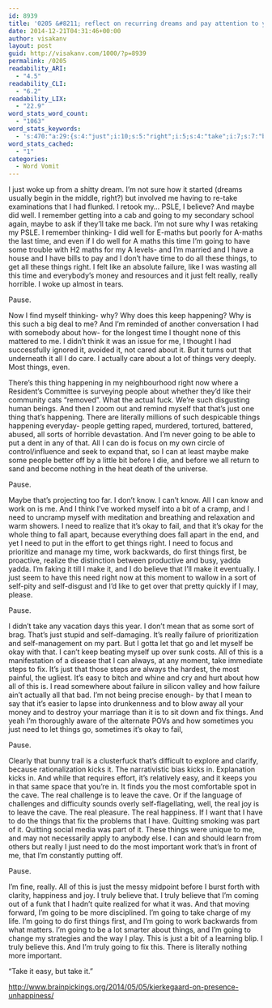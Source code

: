 ```yaml
---
id: 8939
title: '0205 &#8211; reflect on recurring dreams and pay attention to yourself'
date: 2014-12-21T04:31:46+00:00
author: visakanv
layout: post
guid: http://visakanv.com/1000/?p=8939
permalink: /0205
readability_ARI:
  - "4.5"
readability_CLI:
  - "6.2"
readability_LIX:
  - "22.9"
word_stats_word_count:
  - "1063"
word_stats_keywords:
  - 's:470:"a:29:{s:4:"just";i:10;s:5:"right";i:5;s:4:"take";i:7;s:7:"believe";i:5;s:5:"maybe";i:4;s:4:"well";i:4;s:5:"going";i:10;s:5:"maths";i:4;s:4:"time";i:6;s:6:"things";i:13;s:4:"like";i:4;s:7:"failure";i:4;s:6:"really";i:5;s:5:"pause";i:5;s:9:"happening";i:4;s:5:"thing";i:3;s:6:"people";i:3;s:4:"make";i:3;s:4:"know";i:3;s:4:"work";i:4;s:4:"need";i:7;s:4:"okay";i:4;s:4:"self";i:5;s:4:"part";i:3;s:4:"easy";i:3;s:5:"kicks";i:3;s:4:"cave";i:3;s:4:"real";i:4;s:5:"truly";i:4;}";'
word_stats_cached:
  - "1"
categories:
  - Word Vomit
---
```

I just woke up from a shitty dream. I&#8217;m not sure how it started (dreams usually begin in the middle, right?) but involved me having to re-take examinations that I had flunked. I retook my&#8230; PSLE, I believe? And maybe did well. I remember getting into a cab and going to my secondary school again, maybe to ask if they&#8217;ll take me back. I&#8217;m not sure why I was retaking my PSLE. I remember thinking- I did well for E-maths but poorly for A-maths the last time, and even if I do well for A maths this time I&#8217;m going to have some trouble with H2 maths for my A levels- and I&#8217;m married and I have a house and I have bills to pay and I don&#8217;t have time to do all these things, to get all these things right. I felt like an absolute failure, like I was wasting all this time and everybody&#8217;s money and resources and it just felt really, really horrible. I woke up almost in tears.

Pause.

Now I find myself thinking- why? Why does this keep happening? Why is this such a big deal to me? And I&#8217;m reminded of another conversation I had with somebody about how- for the longest time I thought none of this mattered to me. I didn&#8217;t think it was an issue for me, I thought I had successfully ignored it, avoided it, not cared about it. But it turns out that underneath it all I do care. I actually care about a lot of things very deeply. Most things, even.

There&#8217;s this thing happening in my neighbourhood right now where a Resident&#8217;s Committee is surveying people about whether they&#8217;d like their community cats &#8220;removed&#8221;. What the actual fuck. We&#8217;re such disgusting human beings. And then I zoom out and remind myself that that&#8217;s just one thing that&#8217;s happening. There are literally millions of such despicable things happening everyday- people getting raped, murdered, tortured, battered, abused, all sorts of horrible devastation. And I&#8217;m never going to be able to put a dent in any of that. All I can do is focus on my own circle of control/influence and seek to expand that, so I can at least maybe make some people better off by a little bit before I die, and before we all return to sand and become nothing in the heat death of the universe.

Pause.

Maybe that&#8217;s projecting too far. I don&#8217;t know. I can&#8217;t know. All I can know and work on is me. And I think I&#8217;ve worked myself into a bit of a cramp, and I need to uncramp myself with meditation and breathing and relaxation and warm showers. I need to realize that it&#8217;s okay to fail, and that it&#8217;s okay for the whole thing to fall apart, because everything does fall apart in the end, and yet I need to put in the effort to get things right. I need to focus and prioritize and manage my time, work backwards, do first things first, be proactive, realize the distinction between productive and busy, yadda yadda. I&#8217;m faking it till I make it, and I do believe that I&#8217;ll make it eventually. I just seem to have this need right now at this moment to wallow in a sort of self-pity and self-disgust and I&#8217;d like to get over that pretty quickly if I may, please.

Pause.

I didn&#8217;t take any vacation days this year. I don&#8217;t mean that as some sort of brag. That&#8217;s just stupid and self-damaging. It&#8217;s really failure of prioritization and self-management on my part. But I gotta let that go and let myself be okay with that. I can&#8217;t keep beating myself up over sunk costs. All of this is a manifestation of a disease that I can always, at any moment, take immediate steps to fix. It&#8217;s just that those steps are always the hardest, the most painful, the ugliest. It&#8217;s easy to bitch and whine and cry and hurt about how all of this is. I read somewhere about failure in silicon valley and how failure ain&#8217;t actually all that bad. I&#8217;m not being precise enough- by that I mean to say that it&#8217;s easier to lapse into drunkenness and to blow away all your money and to destroy your marriage than it is to sit down and fix things. And yeah I&#8217;m thoroughly aware of the alternate POVs and how sometimes you just need to let things go, sometimes it&#8217;s okay to fail,

Pause.

Clearly that bunny trail is a clusterfuck that&#8217;s difficult to explore and clarify, because rationalization kicks it. The narrativistic bias kicks in. Explanation kicks in. And while that requires effort, it&#8217;s relatively easy, and it keeps you in that same space that you&#8217;re in. It finds you the most comfortable spot in the cave. The real challenge is to leave the cave. Or if the language of challenges and difficulty sounds overly self-flagellating, well, the real joy is to leave the cave. The real pleasure. The real happiness. If I want that I have to do the things that fix the problems that I have. Quitting smoking was part of it. Quitting social media was part of it. These things were unique to me, and may not necessarily apply to anybody else. I can and should learn from others but really I just need to do the most important work that&#8217;s in front of me, that I&#8217;m constantly putting off.

Pause.

I&#8217;m fine, really. All of this is just the messy midpoint before I burst forth with clarity, happiness and joy. I truly believe that. I truly believe that I&#8217;m coming out of a funk that I hadn&#8217;t quite realized for what it was. And that moving forward, I&#8217;m going to be more disciplined. I&#8217;m going to take charge of my life. I&#8217;m going to do first things first, and I&#8217;m going to work backwards from what matters. I&#8217;m going to be a lot smarter about things, and I&#8217;m going to change my strategies and the way I play. This is just a bit of a learning blip. I truly believe this. And I&#8217;m truly going to fix this. There is literally nothing more important.

&#8220;Take it easy, but take it.&#8221;

<http://www.brainpickings.org/2014/05/05/kierkegaard-on-presence-unhappiness/>